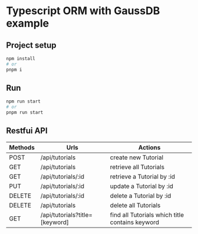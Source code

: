 # Typescript ORM with GaussDB example

## Project setup

```bash
npm install
# or
pnpm i
```

## Run

```bash
npm run start
# or
pnpm run start
```

## Restfui API

| Methods | Urls                      | Actions                                  |
|---------|---------------------------|------------------------------------------|
| POST    | /api/tutorials             | create new Tutorial                      |
| GET     | /api/tutorials             | retrieve all Tutorials                   |
| GET     | /api/tutorials/:id         | retrieve a Tutorial by :id               |
| PUT     | /api/tutorials/:id         | update a Tutorial by :id                 |
| DELETE  | /api/tutorials/:id         | delete a Tutorial by :id                 |
| DELETE  | /api/tutorials             | delete all Tutorials                     |
| GET     | /api/tutorials?title=[keyword] | find all Tutorials which title contains keyword |

